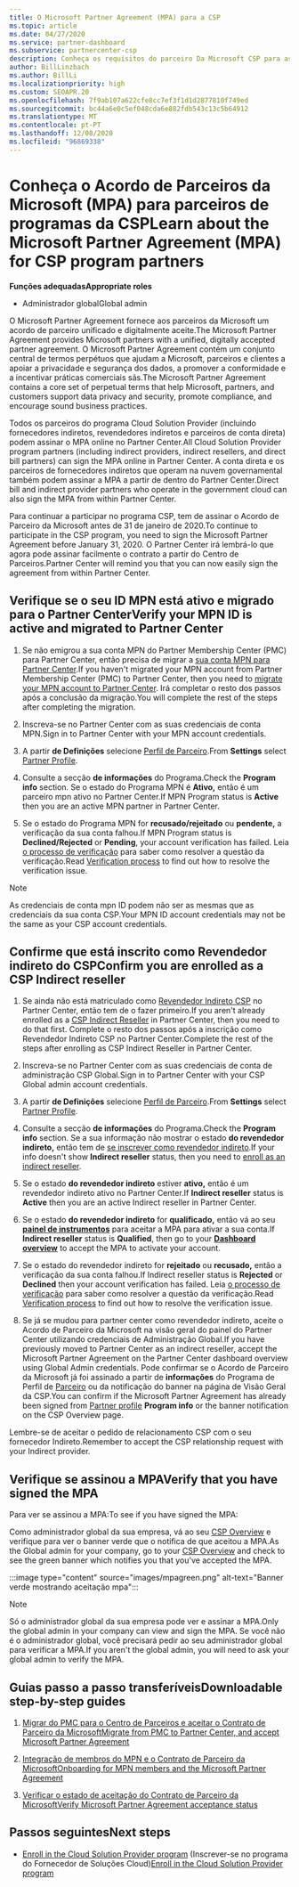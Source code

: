 ```yaml
---
title: O Microsoft Partner Agreement (MPA) para a CSP
ms.topic: article
ms.date: 04/27/2020
ms.service: partner-dashboard
ms.subservice: partnercenter-csp
description: Conheça os requisitos do parceiro Da Microsoft CSP para assinar e verificar este Acordo de Parceiro microsoft unificado e aceite digitalmente (MPA).
author: BillLinzbach
ms.author: BillLi
ms.localizationpriority: high
ms.custom: SEOAPR.20
ms.openlocfilehash: 7f9ab107a622cfe8cc7ef3f1d1d2877810f749ed
ms.sourcegitcommit: bc44a6e0c5ef048cda6e882fdb543c13c5b64912
ms.translationtype: MT
ms.contentlocale: pt-PT
ms.lasthandoff: 12/08/2020
ms.locfileid: "96869338"
---
```

# <a name="learn-about-the-microsoft-partner-agreement-mpa-for-csp-program-partners"></a><span data-ttu-id="ec458-103">Conheça o Acordo de Parceiros da Microsoft (MPA) para parceiros de programas da CSP</span><span class="sxs-lookup"><span data-stu-id="ec458-103">Learn about the Microsoft Partner Agreement (MPA) for CSP program partners</span></span>

<span data-ttu-id="ec458-104">**Funções adequadas**</span><span class="sxs-lookup"><span data-stu-id="ec458-104">**Appropriate roles**</span></span>

- <span data-ttu-id="ec458-105">Administrador global</span><span class="sxs-lookup"><span data-stu-id="ec458-105">Global admin</span></span>

<span data-ttu-id="ec458-106">O Microsoft Partner Agreement fornece aos parceiros da Microsoft um acordo de parceiro unificado e digitalmente aceite.</span><span class="sxs-lookup"><span data-stu-id="ec458-106">The Microsoft Partner Agreement provides Microsoft partners with a unified, digitally accepted partner agreement.</span></span> <span data-ttu-id="ec458-107">O Microsoft Partner Agreement contém um conjunto central de termos perpétuos que ajudam a Microsoft, parceiros e clientes a apoiar a privacidade e segurança dos dados, a promover a conformidade e a incentivar práticas comerciais sãs.</span><span class="sxs-lookup"><span data-stu-id="ec458-107">The Microsoft Partner Agreement contains a core set of perpetual terms that help Microsoft, partners, and customers support data privacy and security, promote compliance, and encourage sound business practices.</span></span>

<span data-ttu-id="ec458-108">Todos os parceiros do programa Cloud Solution Provider (incluindo fornecedores indiretos, revendedores indiretos e parceiros de conta direta) podem assinar o MPA online no Partner Center.</span><span class="sxs-lookup"><span data-stu-id="ec458-108">All Cloud Solution Provider program partners (including indirect providers, indirect resellers, and direct bill partners) can sign the MPA online in Partner Center.</span></span> <span data-ttu-id="ec458-109">A conta direta e os parceiros de fornecedores indiretos que operam na nuvem governamental também podem assinar a MPA a partir de dentro do Partner Center.</span><span class="sxs-lookup"><span data-stu-id="ec458-109">Direct bill and indirect provider partners who operate in the government cloud can also sign the MPA from within Partner Center.</span></span>

<span data-ttu-id="ec458-110">Para continuar a participar no programa CSP, tem de assinar o Acordo de Parceiro da Microsoft antes de 31 de janeiro de 2020.</span><span class="sxs-lookup"><span data-stu-id="ec458-110">To continue to participate in the CSP program, you need to sign the Microsoft Partner Agreement before January 31, 2020.</span></span> <span data-ttu-id="ec458-111">O Partner Center irá lembrá-lo que agora pode assinar facilmente o contrato a partir do Centro de Parceiros.</span><span class="sxs-lookup"><span data-stu-id="ec458-111">Partner Center will remind you that you can now easily sign the agreement from within Partner Center.</span></span>

## <a name="verify-your-mpn-id-is-active-and-migrated-to-partner-center"></a><span data-ttu-id="ec458-112">Verifique se o seu ID MPN está ativo e migrado para o Partner Center</span><span class="sxs-lookup"><span data-stu-id="ec458-112">Verify your MPN ID is active and migrated to Partner Center</span></span>

1. <span data-ttu-id="ec458-113">Se não emigrou a sua conta MPN do Partner Membership Center (PMC) para Partner Center, então precisa de migrar a [sua conta MPN para Partner Center](move-pmc-pc-map.md).</span><span class="sxs-lookup"><span data-stu-id="ec458-113">If you haven't migrated your MPN account from Partner Membership Center (PMC) to Partner Center, then you need to [migrate your MPN account to Partner Center](move-pmc-pc-map.md).</span></span> <span data-ttu-id="ec458-114">Irá completar o resto dos passos após a conclusão da migração.</span><span class="sxs-lookup"><span data-stu-id="ec458-114">You will complete the rest of the steps after completing the migration.</span></span> 

1. <span data-ttu-id="ec458-115">Inscreva-se no Partner Center com as suas credenciais de conta MPN.</span><span class="sxs-lookup"><span data-stu-id="ec458-115">Sign in to Partner Center with your MPN account credentials.</span></span>
 
1. <span data-ttu-id="ec458-116">A partir **de Definições** selecione [Perfil de Parceiro](https://partner.microsoft.com/pcv/accountsettings/connectedpartnerprofile).</span><span class="sxs-lookup"><span data-stu-id="ec458-116">From **Settings** select [Partner Profile](https://partner.microsoft.com/pcv/accountsettings/connectedpartnerprofile).</span></span>

1. <span data-ttu-id="ec458-117">Consulte a secção **de informações** do Programa.</span><span class="sxs-lookup"><span data-stu-id="ec458-117">Check the **Program info** section.</span></span> <span data-ttu-id="ec458-118">Se o estado do Programa MPN é **Ativo,** então é um parceiro mpn ativo no Partner Center.</span><span class="sxs-lookup"><span data-stu-id="ec458-118">If MPN Program status is **Active** then you are an active MPN partner in Partner Center.</span></span>
 
1. <span data-ttu-id="ec458-119">Se o estado do Programa MPN for **recusado/rejeitado** ou **pendente,** a verificação da sua conta falhou.</span><span class="sxs-lookup"><span data-stu-id="ec458-119">If MPN Program status is **Declined/Rejected** or **Pending**, your account verification has failed.</span></span> <span data-ttu-id="ec458-120">Leia [o processo de verificação](verification-responses.md) para saber como resolver a questão da verificação.</span><span class="sxs-lookup"><span data-stu-id="ec458-120">Read [Verification process](verification-responses.md) to find out how to resolve the verification issue.</span></span>



>[!NOTE]
><span data-ttu-id="ec458-121">As credenciais de conta mpn ID podem não ser as mesmas que as credenciais da sua conta CSP.</span><span class="sxs-lookup"><span data-stu-id="ec458-121">Your MPN ID account credentials may not be the same as your CSP account credentials.</span></span>

## <a name="confirm-you-are-enrolled-as-a-csp-indirect-reseller"></a><span data-ttu-id="ec458-122">Confirme que está inscrito como Revendedor indireto do CSP</span><span class="sxs-lookup"><span data-stu-id="ec458-122">Confirm you are enrolled as a CSP Indirect reseller</span></span>

1. <span data-ttu-id="ec458-123">Se ainda não está matriculado como [Revendedor Indireto CSP](enrolling-in-the-csp-program.md)  no Partner Center, então tem de o fazer primeiro.</span><span class="sxs-lookup"><span data-stu-id="ec458-123">If you aren't already enrolled as a [CSP Indirect Reseller](enrolling-in-the-csp-program.md)  in Partner Center, then you need to do that first.</span></span> <span data-ttu-id="ec458-124">Complete o resto dos passos após a inscrição como Revendedor Indireto CSP no Partner Center.</span><span class="sxs-lookup"><span data-stu-id="ec458-124">Complete the rest of the steps after enrolling as CSP Indirect Reseller in Partner Center.</span></span>

1. <span data-ttu-id="ec458-125">Inscreva-se no Partner Center com as suas credenciais de conta de administração CSP Global.</span><span class="sxs-lookup"><span data-stu-id="ec458-125">Sign in to Partner Center with your CSP Global admin account credentials.</span></span>

1. <span data-ttu-id="ec458-126">A partir **de Definições** selecione [Perfil de Parceiro](https://partner.microsoft.com/pcv/accountsettings/partnerprofile).</span><span class="sxs-lookup"><span data-stu-id="ec458-126">From **Settings** select [Partner Profile](https://partner.microsoft.com/pcv/accountsettings/partnerprofile).</span></span>

1. <span data-ttu-id="ec458-127">Consulte a secção **de informações** do Programa.</span><span class="sxs-lookup"><span data-stu-id="ec458-127">Check the **Program info** section.</span></span> <span data-ttu-id="ec458-128">Se a sua informação não mostrar o estado **do revendedor indireto,** então tem de [se inscrever como revendedor indireto](https://partner.microsoft.com/cloud-solution-provider/whats-required).</span><span class="sxs-lookup"><span data-stu-id="ec458-128">If your info doesn't show **Indirect reseller** status, then you need to [enroll as an indirect reseller](https://partner.microsoft.com/cloud-solution-provider/whats-required).</span></span>

1. <span data-ttu-id="ec458-129">Se o estado  **do revendedor indireto** estiver **ativo,** então é um revendedor indireto ativo no Partner Center.</span><span class="sxs-lookup"><span data-stu-id="ec458-129">If  **Indirect reseller** status is **Active** then you are an active Indirect reseller in Partner Center.</span></span>
 
4. <span data-ttu-id="ec458-130">Se o estado  **do revendedor indireto** for **qualificado,** então vá ao seu [**painel de instrumentos**](https://partner.microsoft.com/pcv/dashboard/overview) para aceitar a MPA para ativar a sua conta.</span><span class="sxs-lookup"><span data-stu-id="ec458-130">If  **Indirect reseller** status is **Qualified**, then go to your [**Dashboard overview**](https://partner.microsoft.com/pcv/dashboard/overview) to accept the MPA to activate your account.</span></span>
 
1. <span data-ttu-id="ec458-131">Se o estado do revendedor indireto for **rejeitado** ou **recusado,** então a verificação da sua conta falhou.</span><span class="sxs-lookup"><span data-stu-id="ec458-131">If Indirect reseller status is **Rejected** or **Declined** then your account verification has failed.</span></span> <span data-ttu-id="ec458-132">Leia [o processo de verificação](verification-responses.md) para saber como resolver a questão da verificação.</span><span class="sxs-lookup"><span data-stu-id="ec458-132">Read [Verification process](verification-responses.md) to find out how to resolve the verification issue.</span></span>

1. <span data-ttu-id="ec458-133">Se já se mudou para partner center como revendedor indireto, aceite o Acordo de Parceiro da Microsoft na visão geral do painel do Partner Center utilizando credenciais de Administração Global.</span><span class="sxs-lookup"><span data-stu-id="ec458-133">If you have previously moved to Partner Center as an indirect reseller, accept the Microsoft Partner Agreement on the Partner Center dashboard overview using Global Admin credentials.</span></span> <span data-ttu-id="ec458-134">Pode confirmar se o Acordo de Parceiro da Microsoft já foi assinado a partir de **informações** do Programa de Perfil de [Parceiro](https://partner.microsoft.com/pcv/accountsettings/partnerprofile) ou da notificação do banner na página de Visão Geral da CSP.</span><span class="sxs-lookup"><span data-stu-id="ec458-134">You can confirm if the Microsoft Partner Agreement has already been signed from [Partner profile](https://partner.microsoft.com/pcv/accountsettings/partnerprofile) **Program info** or the banner notification on the CSP Overview page.</span></span>

<span data-ttu-id="ec458-135">Lembre-se de aceitar o pedido de relacionamento CSP com o seu fornecedor Indireto.</span><span class="sxs-lookup"><span data-stu-id="ec458-135">Remember to accept the CSP relationship request with your Indirect provider.</span></span>

## <a name="verify-that-you-have-signed-the-mpa"></a><span data-ttu-id="ec458-136">Verifique se assinou a MPA</span><span class="sxs-lookup"><span data-stu-id="ec458-136">Verify that you have signed the MPA</span></span>

<span data-ttu-id="ec458-137">Para ver se assinou a MPA:</span><span class="sxs-lookup"><span data-stu-id="ec458-137">To see if you have signed the MPA:</span></span>

 <span data-ttu-id="ec458-138">Como administrador global da sua empresa, vá ao seu [CSP Overview](https://partner.microsoft.com/pcv/dashboard/overview) e verifique para ver o banner verde que o notifica de que aceitou a MPA.</span><span class="sxs-lookup"><span data-stu-id="ec458-138">As the Global admin for your company, go to your [CSP Overview](https://partner.microsoft.com/pcv/dashboard/overview) and check to see the green banner which notifies you that you've accepted the MPA.</span></span>

 
:::image type="content" source="images/mpagreen.png" alt-text="Banner verde mostrando aceitação mpa":::

>[!NOTE]
><span data-ttu-id="ec458-140">Só o administrador global da sua empresa pode ver e assinar a MPA.</span><span class="sxs-lookup"><span data-stu-id="ec458-140">Only the global admin in your company can view and sign the MPA.</span></span> <span data-ttu-id="ec458-141">Se você não é o administrador global, você precisará pedir ao seu administrador global para verificar a MPA.</span><span class="sxs-lookup"><span data-stu-id="ec458-141">If you aren't the global admin, you will need to ask your global admin to verify the MPA.</span></span>


## <a name="downloadable-step-by-step-guides"></a><span data-ttu-id="ec458-142">Guias passo a passo transferíveis</span><span class="sxs-lookup"><span data-stu-id="ec458-142">Downloadable step-by-step guides</span></span>

1. [<span data-ttu-id="ec458-143">Migrar do PMC para o Centro de Parceiros e aceitar o Contrato de Parceiro da Microsoft</span><span class="sxs-lookup"><span data-stu-id="ec458-143">Migrate from PMC to Partner Center, and accept Microsoft Partner Agreement</span></span>](https://assetsprod.microsoft.com/mpn/migrate-pmc-pc-mpa-guide.pptx)

2. [<span data-ttu-id="ec458-144">Integração de membros do MPN e o Contrato de Parceiro da Microsoft</span><span class="sxs-lookup"><span data-stu-id="ec458-144">Onboarding for MPN members and the Microsoft Partner Agreement</span></span>](https://assetsprod.microsoft.com/mpn/onboard-pc-csp-mpn-mpa-guide.pptx)

3. [<span data-ttu-id="ec458-145">Verificar o estado de aceitação do Contrato de Parceiro da Microsoft</span><span class="sxs-lookup"><span data-stu-id="ec458-145">Verify Microsoft Partner Agreement acceptance status</span></span>](https://assetsprod.microsoft.com/mpn/verify-mpa-acceptance-status.pptx)
 
## <a name="next-steps"></a><span data-ttu-id="ec458-146">Passos seguintes</span><span class="sxs-lookup"><span data-stu-id="ec458-146">Next steps</span></span>

- <span data-ttu-id="ec458-147">[Enroll in the Cloud Solution Provider program](enrolling-in-the-csp-program.md) (Inscrever-se no programa do Fornecedor de Soluções Cloud)</span><span class="sxs-lookup"><span data-stu-id="ec458-147">[Enroll in the Cloud Solution Provider program](enrolling-in-the-csp-program.md)</span></span>
